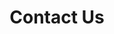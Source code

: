 ---
layout: en_article
id: 11
title: Contact Us
category: about us
pic: 
detail: <p><br>Contact us<br>Beijing Jiamo Environmental Protection Technology Co., Ltd<br>Contact number：+86 186 1189 8868<br>Email：l.zhang@giamor-tech.com<br>Email：mabelzhang21@gmail.com<br>Address： Building 2, Daxidi District 2, Fengtai District, Beijing</p><p style="padding:300px 0 0 0"></p>
---